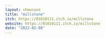```yaml
---
layout: showcase
title: "millstone"
itch: https://01010111.itch.io/millstone
website: https://01010111.itch.io/millstone
date: "2022-02-08"
---
```

